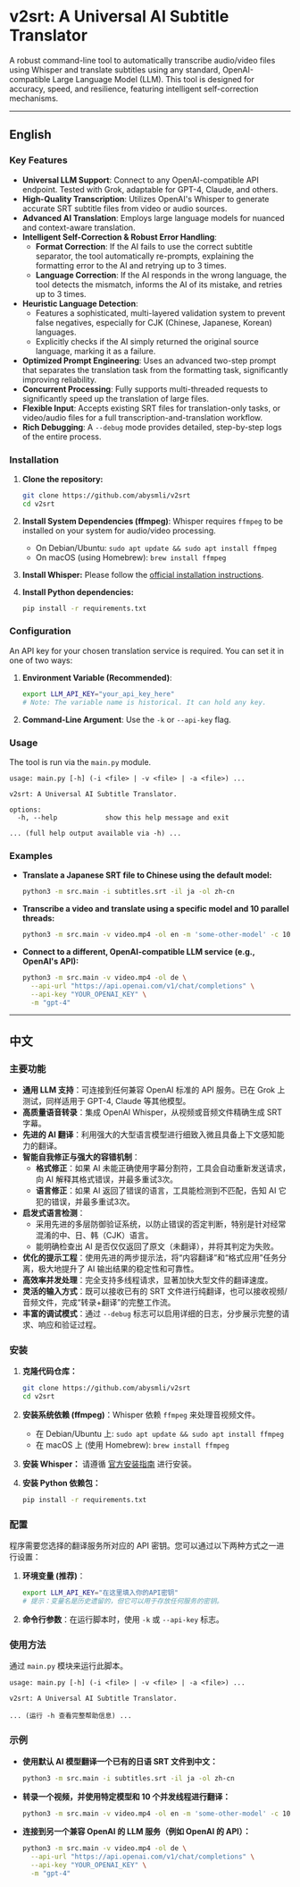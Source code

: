 # v2srt: A Universal AI Subtitle Translator

A robust command-line tool to automatically transcribe audio/video files using Whisper and translate subtitles using any standard, OpenAI-compatible Large Language Model (LLM). This tool is designed for accuracy, speed, and resilience, featuring intelligent self-correction mechanisms.

---

## English

### Key Features

-   **Universal LLM Support**: Connect to any OpenAI-compatible API endpoint. Tested with Grok, adaptable for GPT-4, Claude, and others.
-   **High-Quality Transcription**: Utilizes OpenAI's Whisper to generate accurate SRT subtitle files from video or audio sources.
-   **Advanced AI Translation**: Employs large language models for nuanced and context-aware translation.
-   **Intelligent Self-Correction & Robust Error Handling**:
    -   **Format Correction**: If the AI fails to use the correct subtitle separator, the tool automatically re-prompts, explaining the formatting error to the AI and retrying up to 3 times.
    -   **Language Correction**: If the AI responds in the wrong language, the tool detects the mismatch, informs the AI of its mistake, and retries up to 3 times.
-   **Heuristic Language Detection**:
    -   Features a sophisticated, multi-layered validation system to prevent false negatives, especially for CJK (Chinese, Japanese, Korean) languages.
    -   Explicitly checks if the AI simply returned the original source language, marking it as a failure.
-   **Optimized Prompt Engineering**: Uses an advanced two-step prompt that separates the translation task from the formatting task, significantly improving reliability.
-   **Concurrent Processing**: Fully supports multi-threaded requests to significantly speed up the translation of large files.
-   **Flexible Input**: Accepts existing SRT files for translation-only tasks, or video/audio files for a full transcription-and-translation workflow.
-   **Rich Debugging**: A `--debug` mode provides detailed, step-by-step logs of the entire process.

### Installation

1.  **Clone the repository:**
    ```bash
    git clone https://github.com/abysmli/v2srt
    cd v2srt
    ```

2.  **Install System Dependencies (ffmpeg)**: Whisper requires `ffmpeg` to be installed on your system for audio/video processing.
    -   On Debian/Ubuntu: `sudo apt update && sudo apt install ffmpeg`
    -   On macOS (using Homebrew): `brew install ffmpeg`

3.  **Install Whisper:** Please follow the [official installation instructions](https://github.com/openai/whisper#setup).

4.  **Install Python dependencies:**
    ```bash
    pip install -r requirements.txt
    ```

### Configuration

An API key for your chosen translation service is required. You can set it in one of two ways:

1.  **Environment Variable (Recommended)**:
    ```bash
    export LLM_API_KEY="your_api_key_here" 
    # Note: The variable name is historical. It can hold any key.
    ```
2.  **Command-Line Argument**: Use the `-k` or `--api-key` flag.

### Usage

The tool is run via the `main.py` module.

```
usage: main.py [-h] (-i <file> | -v <file> | -a <file>) ...

v2srt: A Universal AI Subtitle Translator.

options:
  -h, --help            show this help message and exit

... (full help output available via -h) ...
```

### Examples

-   **Translate a Japanese SRT file to Chinese using the default model:**
    ```bash
    python3 -m src.main -i subtitles.srt -il ja -ol zh-cn
    ```

-   **Transcribe a video and translate using a specific model and 10 parallel threads:**
    ```bash
    python3 -m src.main -v video.mp4 -ol en -m 'some-other-model' -c 10
    ```

-   **Connect to a different, OpenAI-compatible LLM service (e.g., OpenAI's API):**
    ```bash
    python3 -m src.main -v video.mp4 -ol de \
      --api-url "https://api.openai.com/v1/chat/completions" \
      --api-key "YOUR_OPENAI_KEY" \
      -m "gpt-4"
    ```

---

## 中文

### 主要功能

-   **通用 LLM 支持**：可连接到任何兼容 OpenAI 标准的 API 服务。已在 Grok 上测试，同样适用于 GPT-4, Claude 等其他模型。
-   **高质量语音转录**：集成 OpenAI Whisper，从视频或音频文件精确生成 SRT 字幕。
-   **先进的 AI 翻译**：利用强大的大型语言模型进行细致入微且具备上下文感知能力的翻译。
-   **智能自我修正与强大的容错机制**：
    -   **格式修正**：如果 AI 未能正确使用字幕分割符，工具会自动重新发送请求，向 AI 解释其格式错误，并最多重试3次。
    -   **语言修正**：如果 AI 返回了错误的语言，工具能检测到不匹配，告知 AI 它犯的错误，并最多重试3次。
-   **启发式语言检测**：
    -   采用先进的多层防御验证系统，以防止错误的否定判断，特别是针对经常混淆的中、日、韩（CJK）语言。
    -   能明确检查出 AI 是否仅仅返回了原文（未翻译），并将其判定为失败。
-   **优化的提示工程**：使用先进的两步提示法，将“内容翻译”和“格式应用”任务分离，极大地提升了 AI 输出结果的稳定性和可靠性。
-   **高效率并发处理**：完全支持多线程请求，显著加快大型文件的翻译速度。
-   **灵活的输入方式**：既可以接收已有的 SRT 文件进行纯翻译，也可以接收视频/音频文件，完成“转录+翻译”的完整工作流。
-   **丰富的调试模式**：通过 `--debug` 标志可以启用详细的日志，分步展示完整的请求、响应和验证过程。

### 安装

1.  **克隆代码仓库：**
    ```bash
    git clone https://github.com/abysmli/v2srt
    cd v2srt
    ```

2.  **安装系统依赖 (ffmpeg)**：Whisper 依赖 `ffmpeg` 来处理音视频文件。
    -   在 Debian/Ubuntu 上: `sudo apt update && sudo apt install ffmpeg`
    -   在 macOS 上 (使用 Homebrew): `brew install ffmpeg`

3.  **安装 Whisper：** 请遵循 [官方安装指南](https://github.com/openai/whisper#setup) 进行安装。

4.  **安装 Python 依赖包：**
    ```bash
    pip install -r requirements.txt
    ```

### 配置

程序需要您选择的翻译服务所对应的 API 密钥。您可以通过以下两种方式之一进行设置：

1.  **环境变量 (推荐)**：
    ```bash
    export LLM_API_KEY="在这里填入你的API密钥"
    # 提示：变量名是历史遗留的，但它可以用于存放任何服务的密钥。
    ```
2.  **命令行参数**：在运行脚本时，使用 `-k` 或 `--api-key` 标志。

### 使用方法

通过 `main.py` 模块来运行此脚本。

```
usage: main.py [-h] (-i <file> | -v <file> | -a <file>) ...

v2srt: A Universal AI Subtitle Translator.

... (运行 -h 查看完整帮助信息) ...
```

### 示例

-   **使用默认 AI 模型翻译一个已有的日语 SRT 文件到中文：**
    ```bash
    python3 -m src.main -i subtitles.srt -il ja -ol zh-cn
    ```

-   **转录一个视频，并使用特定模型和 10 个并发线程进行翻译：**
    ```bash
    python3 -m src.main -v video.mp4 -ol en -m 'some-other-model' -c 10
    ```

-   **连接到另一个兼容 OpenAI 的 LLM 服务（例如 OpenAI 的 API）：**
    ```bash
    python3 -m src.main -v video.mp4 -ol de \
      --api-url "https://api.openai.com/v1/chat/completions" \
      --api-key "YOUR_OPENAI_KEY" \
      -m "gpt-4"
    ```